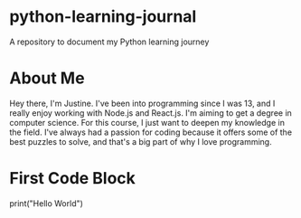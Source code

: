 # python-learning-journal
A repository to document my Python learning journey

# About Me
Hey there, I'm Justine. I've been into programming since I was 13, and I really enjoy working with Node.js and React.js. I'm aiming to get a degree in computer science. For this course, I just want to deepen my knowledge in the field. I've always had a passion for coding because it offers some of the best puzzles to solve, and that's a big part of why I love programming.

# First Code Block

print("Hello World")
